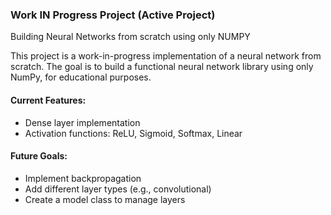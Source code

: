 
### Work IN Progress Project (Active Project)

Building Neural Networks from scratch using only NUMPY

This project is a work-in-progress implementation of a neural network from scratch. The goal is to build a functional neural network library using only NumPy, for educational purposes.

#### Current Features:
*   Dense layer implementation
*   Activation functions: ReLU, Sigmoid, Softmax, Linear

#### Future Goals:
*   Implement backpropagation
*   Add different layer types (e.g., convolutional)
*   Create a model class to manage layers
